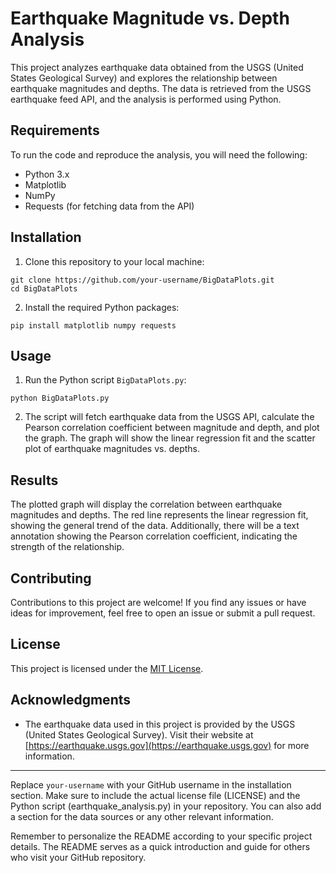 # Earthquake Magnitude vs. Depth Analysis

This project analyzes earthquake data obtained from the USGS (United States Geological Survey) and explores the relationship between earthquake magnitudes and depths. The data is retrieved from the USGS earthquake feed API, and the analysis is performed using Python.

## Requirements

To run the code and reproduce the analysis, you will need the following:

- Python 3.x
- Matplotlib
- NumPy
- Requests (for fetching data from the API)

## Installation

1. Clone this repository to your local machine:

```
git clone https://github.com/your-username/BigDataPlots.git
cd BigDataPlots
```

2. Install the required Python packages:

```
pip install matplotlib numpy requests
```

## Usage

1. Run the Python script `BigDataPlots.py`:

```
python BigDataPlots.py
```

2. The script will fetch earthquake data from the USGS API, calculate the Pearson correlation coefficient between magnitude and depth, and plot the graph. The graph will show the linear regression fit and the scatter plot of earthquake magnitudes vs. depths.

## Results

The plotted graph will display the correlation between earthquake magnitudes and depths. The red line represents the linear regression fit, showing the general trend of the data. Additionally, there will be a text annotation showing the Pearson correlation coefficient, indicating the strength of the relationship.

## Contributing

Contributions to this project are welcome! If you find any issues or have ideas for improvement, feel free to open an issue or submit a pull request.

## License

This project is licensed under the [MIT License](LICENSE).

## Acknowledgments

- The earthquake data used in this project is provided by the USGS (United States Geological Survey). Visit their website at [https://earthquake.usgs.gov](https://earthquake.usgs.gov) for more information.

---

Replace `your-username` with your GitHub username in the installation section. Make sure to include the actual license file (LICENSE) and the Python script (earthquake_analysis.py) in your repository. You can also add a section for the data sources or any other relevant information.

Remember to personalize the README according to your specific project details. The README serves as a quick introduction and guide for others who visit your GitHub repository.
